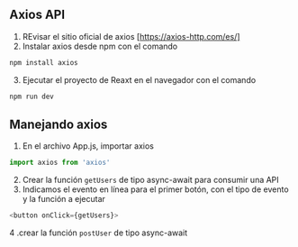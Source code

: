 ## Axios API
1. REvisar el sitio oficial de axios [https://axios-http.com/es/]
2. Instalar axios desde npm con el comando
```sh
npm install axios
```
3. Ejecutar el proyecto de Reaxt en el navegador con el comando 
```sh
npm run dev
```

## Manejando axios
1. En el archivo  App.js, importar axios
```javascript
import axios from 'axios'
```
2. Crear la función `getUsers` de tipo async-await para consumir una API
3. Indicamos el evento en línea para el primer botón, con el tipo de evento y la función a ejecutar 
```javascript
<button onClick={getUsers}>
```
4 .crear la función `postUser` de tipo async-await
